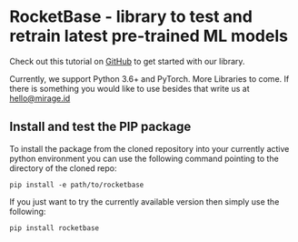 # RocketBase - library to test and retrain latest pre-trained ML models

Check out this tutorial on [GitHub](https://github.com/LucasVandroux/PyTorch-Rocket-YOLOv3-RetinaNet50-RetinaNet101) to get started with our library.

Currently, we support Python 3.6+ and PyTorch. More Libraries to come. If there is something you would like to use besides that write us at [hello@mirage.id](mailto:hello@mirage.id)

## Install and test the PIP package

To install the package from the cloned repository into your currently active python environment you can use the following command pointing to the directory of the cloned repo:

```
pip install -e path/to/rocketbase
```

If you just want to try the currently available version then simply use the following:

```
pip install rocketbase
```



